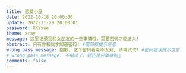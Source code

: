 ```yaml
---
title: 恋爱小屋
date: 2022-10-18 20:00:00
update: 2022-11-29 20:00:01
password: XKYxue
theme: xray
message: 这里记录我和女朋友的一些事情哦，需要密码才能进入!
abstract: 只有你和我才知道密码! #密码框提示信息
wrong_pass_message: 抱歉, 这个密码看着不太对, 请再试试! #密码错误提示信息
# wrong_pass_message: 不用试了，我还是只单身狗🐶
comments: false
---
```

